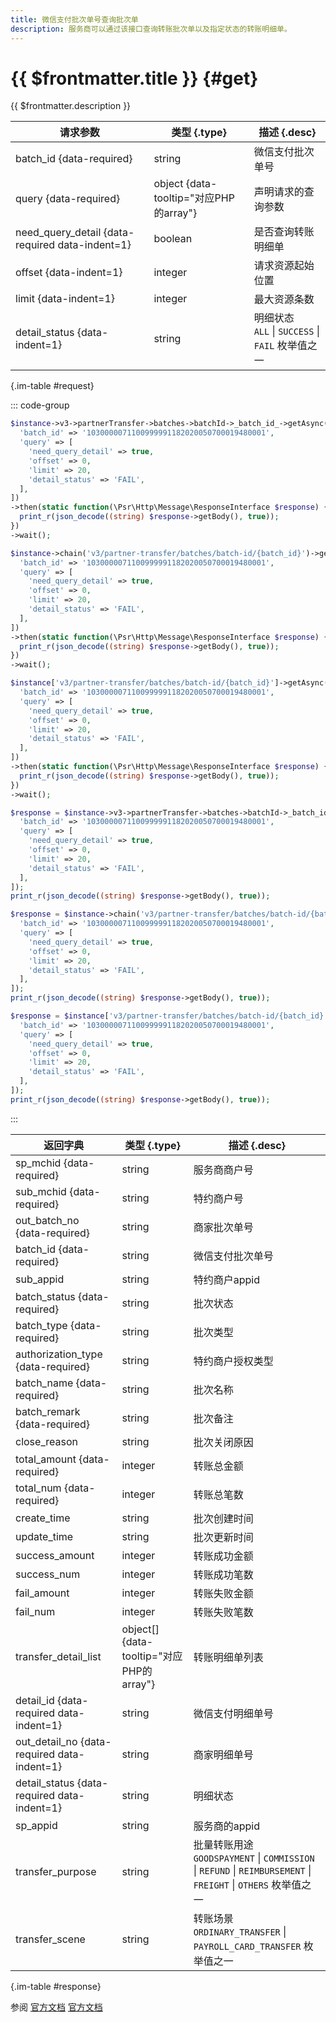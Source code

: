 ```yaml
---
title: 微信支付批次单号查询批次单
description: 服务商可以通过该接口查询转账批次单以及指定状态的转账明细单。
---
```


# {{ $frontmatter.title }} {#get}

{{ $frontmatter.description }}

| 请求参数 | 类型 {.type} | 描述 {.desc}
| --- | --- | ---
| batch_id {data-required} | string | 微信支付批次单号
| query {data-required} | object {data-tooltip="对应PHP的array"} | 声明请求的查询参数
| need_query_detail {data-required data-indent=1} | boolean | 是否查询转账明细单
| offset {data-indent=1} | integer | 请求资源起始位置
| limit {data-indent=1} | integer | 最大资源条数
| detail_status {data-indent=1} | string | 明细状态<br/>`ALL` \| `SUCCESS` \| `FAIL` 枚举值之一

{.im-table #request}

::: code-group

```php [异步纯链式]
$instance->v3->partnerTransfer->batches->batchId->_batch_id_->getAsync([
  'batch_id' => '1030000071100999991182020050700019480001',
  'query' => [
    'need_query_detail' => true,
    'offset' => 0,
    'limit' => 20,
    'detail_status' => 'FAIL',
  ],
])
->then(static function(\Psr\Http\Message\ResponseInterface $response) {
  print_r(json_decode((string) $response->getBody(), true));
})
->wait();
```

```php [异步声明式]
$instance->chain('v3/partner-transfer/batches/batch-id/{batch_id}')->getAsync([
  'batch_id' => '1030000071100999991182020050700019480001',
  'query' => [
    'need_query_detail' => true,
    'offset' => 0,
    'limit' => 20,
    'detail_status' => 'FAIL',
  ],
])
->then(static function(\Psr\Http\Message\ResponseInterface $response) {
  print_r(json_decode((string) $response->getBody(), true));
})
->wait();
```

```php [异步属性式]
$instance['v3/partner-transfer/batches/batch-id/{batch_id}']->getAsync([
  'batch_id' => '1030000071100999991182020050700019480001',
  'query' => [
    'need_query_detail' => true,
    'offset' => 0,
    'limit' => 20,
    'detail_status' => 'FAIL',
  ],
])
->then(static function(\Psr\Http\Message\ResponseInterface $response) {
  print_r(json_decode((string) $response->getBody(), true));
})
->wait();
```

```php [同步纯链式]
$response = $instance->v3->partnerTransfer->batches->batchId->_batch_id_->get([
  'batch_id' => '1030000071100999991182020050700019480001',
  'query' => [
    'need_query_detail' => true,
    'offset' => 0,
    'limit' => 20,
    'detail_status' => 'FAIL',
  ],
]);
print_r(json_decode((string) $response->getBody(), true));
```

```php [同步声明式]
$response = $instance->chain('v3/partner-transfer/batches/batch-id/{batch_id}')->get([
  'batch_id' => '1030000071100999991182020050700019480001',
  'query' => [
    'need_query_detail' => true,
    'offset' => 0,
    'limit' => 20,
    'detail_status' => 'FAIL',
  ],
]);
print_r(json_decode((string) $response->getBody(), true));
```

```php [同步属性式]
$response = $instance['v3/partner-transfer/batches/batch-id/{batch_id}']->get([
  'batch_id' => '1030000071100999991182020050700019480001',
  'query' => [
    'need_query_detail' => true,
    'offset' => 0,
    'limit' => 20,
    'detail_status' => 'FAIL',
  ],
]);
print_r(json_decode((string) $response->getBody(), true));
```

:::

| 返回字典 | 类型 {.type} | 描述 {.desc}
| --- | --- | ---
| sp_mchid {data-required}| string | 服务商商户号
| sub_mchid {data-required}| string | 特约商户号
| out_batch_no {data-required}| string | 商家批次单号
| batch_id {data-required}| string | 微信支付批次单号
| sub_appid | string | 特约商户appid
| batch_status {data-required}| string | 批次状态
| batch_type {data-required}| string | 批次类型
| authorization_type {data-required}| string | 特约商户授权类型
| batch_name {data-required}| string | 批次名称
| batch_remark {data-required}| string | 批次备注
| close_reason | string | 批次关闭原因
| total_amount {data-required}| integer | 转账总金额
| total_num {data-required}| integer | 转账总笔数
| create_time | string | 批次创建时间
| update_time | string | 批次更新时间
| success_amount | integer | 转账成功金额
| success_num | integer | 转账成功笔数
| fail_amount | integer | 转账失败金额
| fail_num | integer | 转账失败笔数
| transfer_detail_list | object[] {data-tooltip="对应PHP的array"} | 转账明细单列表
| detail_id {data-required data-indent=1} | string | 微信支付明细单号
| out_detail_no {data-required data-indent=1} | string | 商家明细单号
| detail_status {data-required data-indent=1} | string | 明细状态
| sp_appid | string | 服务商的appid
| transfer_purpose | string | 批量转账用途<br/>`GOODSPAYMENT` \| `COMMISSION` \| `REFUND` \| `REIMBURSEMENT` \| `FREIGHT` \| `OTHERS` 枚举值之一
| transfer_scene | string | 转账场景<br/>`ORDINARY_TRANSFER` \| `PAYROLL_CARD_TRANSFER` 枚举值之一

{.im-table #response}

参阅 [官方文档](https://pay.weixin.qq.com/wiki/doc/apiv3_partner/Offline/apis/chapter4_1_7.shtml) [官方文档](https://pay.weixin.qq.com/wiki/doc/apiv3/wxpay/pay/transfer_partner/chapter3_2.shtml)
